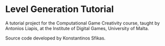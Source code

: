 # Level Generation Tutorial
A tutorial project for the Computational Game Creativity course, taught by Antonios Liapis, at the Institute of Digital Games, University of Malta.

Source code developed by Konstantinos Sfikas.